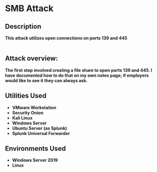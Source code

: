 <h1>SMB Attack</h1>
<b>
<h2>Description</h2>
This attack utilizes open connections on ports 139 and 445
<br />
<br />

<h2>Attack overview:</h2>
The first step involved creating a file share to open ports 139 and 445. I have documented how to do that on my own notes page; if employers would like to see it they can always ask.
</b>

<p align="center">
<h2>Utilities Used</h2>

- <b>VMware Workstation</b>
- <b>Security Onion</b>
- <b>Kali Linux</b>
- <b>Windows Server</b>
- <b>Ubuntu Server (as Splunk)</b>
- <b>Splunk Universal Forwarder</b>

<h2>Environments Used </h2>

- <b>Windows Server 2019</b>
- <b>Linux</b>

</p>

<!--
 ```diff
- text in red
+ text in green
! text in orange
# text in gray
@@ text in purple (and bold)@@
```
--!>

